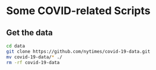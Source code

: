 # Some COVID-related Scripts

## Get the data

```bash
cd data
git clone https://github.com/nytimes/covid-19-data.git
mv covid-19-data/* ./
rm -rf covid-19-data
```
